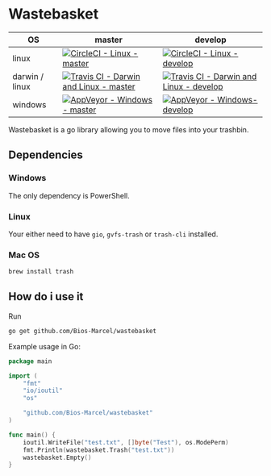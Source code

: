 # Wastebasket

| OS | master | develop |
| - | - | - |
| linux | [![CircleCI - Linux - master](https://circleci.com/gh/Bios-Marcel/wastebasket/tree/master.svg?style=svg)](https://circleci.com/gh/Bios-Marcel/wastebasket/tree/master) | [![CircleCI - Linux - develop](https://circleci.com/gh/Bios-Marcel/wastebasket/tree/develop.svg?style=svg)](https://circleci.com/gh/Bios-Marcel/wastebasket/tree/develop) |
| darwin / linux | [![Travis CI - Darwin and Linux - master](https://travis-ci.org/Bios-Marcel/wastebasket.svg?branch=master)](https://travis-ci.org/Bios-Marcel/wastebasket) | [![Travis CI - Darwin and Linux - develop](https://travis-ci.org/Bios-Marcel/wastebasket.svg?branch=develop)](https://travis-ci.org/Bios-Marcel/wastebasket) |
| windows | [![AppVeyor - Windows - master](https://ci.appveyor.com/api/projects/status/8tsgphvg9jn3mms2/branch/master?svg=true)](https://ci.appveyor.com/project/Bios-Marcel/wastebasket) | [![AppVeyor - Windows- develop](https://ci.appveyor.com/api/projects/status/8tsgphvg9jn3mms2/branch/develop?svg=true)](https://ci.appveyor.com/project/Bios-Marcel/wastebasket) |

Wastebasket is a go library allowing you to move files into your trashbin.

## Dependencies

### Windows

The only dependency is PowerShell.

### Linux

Your either need to have `gio`, `gvfs-trash` or `trash-cli` installed.

### Mac OS

```bash
brew install trash
```

## How do i use it

Run

```bash
go get github.com/Bios-Marcel/wastebasket
```

Example usage in Go:

```GO
package main

import (
    "fmt"
    "io/ioutil"
    "os"

    "github.com/Bios-Marcel/wastebasket"
)

func main() {
    ioutil.WriteFile("test.txt", []byte("Test"), os.ModePerm)
    fmt.Println(wastebasket.Trash("test.txt"))
    wastebasket.Empty()
}

```